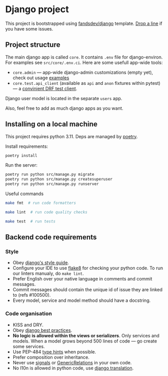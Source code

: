 # Django project

This project is bootstrapped using [fandsdev/django](http://github.com/fandsdev/django) template. [Drop a line](https://github.com/fandsdev/django/issues) if you have some issues.

## Project structure

The main django app is called `core`. It contains `.env` file for django-environ. For examples see `src/core/.env.ci`. Here are some usefull app-wide tools:

* `core.admin` — app-wide django-admin customizations (empty yet), check out usage [examples](https://github.com/fandsdev/django/tree/master/%7B%7Bcookiecutter.name%7D%7D/src/core/admin)
* `core.test.api_client` (available as `api` and `anon` fixtures within pytest) — a [convinient DRF test client](https://github.com/fandsdev/django/blob/master/%7B%7Bcookiecutter.name%7D%7D/src/tests/apps/users/tests_whoami.py#L6-L16).

Django user model is located in the separate `users` app.

Also, feel free to add as much django apps as you want.

## Installing on a local machine

This project requires python 3.11. Deps are managed by [poetry](https://python-poetry.org).

Install requirements:

```bash
poetry install
```

Run the server:

```bash
poetry run python src/manage.py migrate
poetry run python src/manage.py createsuperuser
poetry run python src/manage.py runserver
```

Useful commands

```bash
make fmt  # run code formatters

make lint  # run code quality checks

make test  # run tests
```

## Backend code requirements

### Style

* Obey [django's style guide](https://docs.djangoproject.com/en/dev/internals/contributing/writing-code/coding-style/#model-style).
* Configure your IDE to use [flake8](https://pypi.python.org/pypi/flake8) for checking your python code. To run our linters manualy, do `make lint`.
* Prefer English over your native language in comments and commit messages.
* Commit messages should contain the unique id of issue they are linked to (refs #100500).
* Every model, service and model method should have a docstring.

### Code organisation

* KISS and DRY.
* Obey [django best practices](http://django-best-practices.readthedocs.io/en/latest/index.html).
* **No logic is allowed within the views or serializers**. Only services and models. When a model grows beyond 500 lines of code — go create some services.
* Use PEP-484 [type hints](https://www.python.org/dev/peps/pep-0484/) when possible.
* Prefer composition over inheritance.
* Never use [signals](https://docs.djangoproject.com/en/dev/topics/signals/) or [GenericRelations](https://docs.djangoproject.com/en/dev/ref/contrib/contenttypes/) in your own code.
* No l10n is allowed in python code, use [django translation](https://docs.djangoproject.com/en/dev/topics/i18n/translation/).

